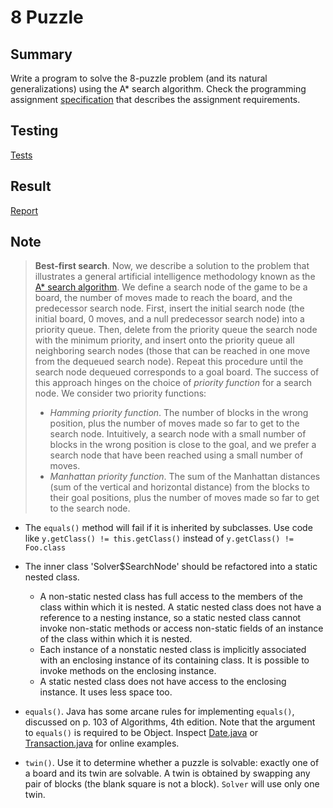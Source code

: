 # 8 Puzzle

## Summary

Write a program to solve the 8-puzzle problem (and its natural generalizations) using the A* search algorithm. Check the programming assignment [specification](http://coursera.cs.princeton.edu/algs4/assignments/8puzzle.html) that describes the assignment requirements.

## Testing

[Tests](../../tests/8puzzle)

## Result

[Report](../../reports/8puzzle_output)

## Note

> __Best-first search__. Now, we describe a solution to the problem that illustrates a general artificial intelligence methodology known as the [A* search algorithm](https://en.wikipedia.org/wiki/A*_search_algorithm). We define a search node of the game to be a board, the number of moves made to reach the board, and the predecessor search node. First, insert the initial search node (the initial board, 0 moves, and a null predecessor search node) into a priority queue. Then, delete from the priority queue the search node with the minimum priority, and insert onto the priority queue all neighboring search nodes (those that can be reached in one move from the dequeued search node). Repeat this procedure until the search node dequeued corresponds to a goal board. The success of this approach hinges on the choice of _priority function_ for a search node. We consider two priority functions:
>
> - _Hamming priority function_. The number of blocks in the wrong position, plus the number of moves made so far to get to the search node. Intuitively, a search node with a small number of blocks in the wrong position is close to the goal, and we prefer a search node that have been reached using a small number of moves.
> - _Manhattan priority function_. The sum of the Manhattan distances (sum of the vertical and horizontal distance) from the blocks to their goal positions, plus the number of moves made so far to get to the search node.

- The `equals()` method will fail if it is inherited by subclasses. Use code like `y.getClass() != this.getClass()` instead of `y.getClass() != Foo.class`
- The inner class 'Solver$SearchNode' should be refactored into a static nested class.
	- A non-static nested class has full access to the members of the class within which it is nested. A static nested class does not have a reference to a nesting instance, so a static nested class cannot invoke non-static methods or access non-static fields of an instance of the class within which it is nested.
	- Each instance of a nonstatic nested class is implicitly associated with an enclosing instance of its containing class. It is possible to invoke methods on the enclosing instance.
	- A static nested class does not have access to the enclosing instance. It uses less space too.

- `equals()`. Java has some arcane rules for implementing `equals()`, discussed on p. 103 of Algorithms, 4th edition. Note that the argument to `equals()` is required to be Object. Inspect [Date.java](https://algs4.cs.princeton.edu/12oop/Date.java.html) or [Transaction.java](https://algs4.cs.princeton.edu/12oop/Transaction.java.html) for online examples.
- `twin()`. Use it to determine whether a puzzle is solvable: exactly one of a board and its twin are solvable. A twin is obtained by swapping any pair of blocks (the blank square is not a block). `Solver` will use only one twin.